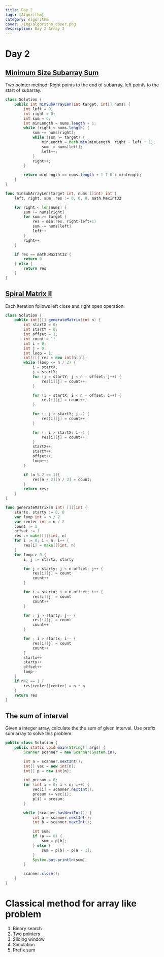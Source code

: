 ```yaml
---
title: Day 2
tags: [Algorithm]
category: Algorithm
cover: /img/algorithm_cover.png
description: Day 2 Array 2
---
```


# Day 2

## [Minimum Size Subarray Sum](https://leetcode.com/problems/minimum-size-subarray-sum/description/)

Two pointer method. Right points to the end of subarray, left points to the start of subarray.

```java
class Solution {
    public int minSubArrayLen(int target, int[] nums) {
        int left = 0;
        int right = 0;
        int sum = 0;
        int minLength = nums.length + 1;
        while (right < nums.length) {
            sum += nums[right];
            while (sum >= target) {
                minLength = Math.min(minLength, right - left + 1);
                sum -= nums[left];
                left++;
            }
            right++;
        }

        return minLength == nums.length + 1 ? 0 : minLength;
    }
}
```

```go
func minSubArrayLen(target int, nums []int) int {
	left, right, sum, res := 0, 0, 0, math.MaxInt32

	for right < len(nums) {
		sum += nums[right]
		for sum >= target {
			res = min(res, right-left+1)
			sum -= nums[left]
			left++
		}
		right++
	}

	if res == math.MaxInt32 {
		return 0
	} else {
		return res
	}
}
```

## [Spiral Matrix II](https://leetcode.com/problems/spiral-matrix-ii/description/)

Each iteration follows left close and right open operation.

```java
class Solution {
    public int[][] generateMatrix(int n) {
        int startX = 0;
        int startY = 0;
        int offset = 1;
        int count = 1;
        int i = 0;
        int j = 0;
        int loop = 1;
        int[][] res = new int[n][n];
        while (loop <= n / 2) {
            i = startX;
            j = startY;
            for (j = startY; j < n - offset; j++) {
                res[i][j] = count++;
            }

            for (i = startX; i < n - offset; i++) {
                res[i][j] = count++;
            }

            for (; j > startY; j--) {
                res[i][j] = count++;
            }

            for (; i > startX; i--) {
                res[i][j] = count++;
            }
            startX++;
            startY++;
            offset++;
            loop++;
        }

        if (n % 2 == 1){
            res[n / 2][n / 2] = count;
        }
        return res;
    }
}
```

```go
func generateMatrix(n int) [][]int {
	startx, starty := 0, 0
	var loop int = n / 2
	var center int = n / 2
	count := 1
	offset := 1
	res := make([][]int, n)
	for i := 0; i < n; i++ {
		res[i] = make([]int, n)
	}
	for loop > 0 {
		i, j := startx, starty

		for j = starty; j < n-offset; j++ {
			res[i][j] = count
			count++
		}

		for i = startx; i < n-offset; i++ {
			res[i][j] = count
			count++
		}

		for ; j > starty; j-- {
			res[i][j] = count
			count++
		}

		for ; i > startx; i-- {
			res[i][j] = count
			count++
		}
		startx++
		starty++
		offset++
		loop--
	}
	if n%2 == 1 {
		res[center][center] = n * n
	}
	return res
}
```

## The sum of interval

Given a integer array, calculate the the sum of given interval.
Use prefix sum array to solve this problem.

```java
public class Solution {
    public static void main(String[] args) {
        Scanner scanner = new Scanner(System.in);

        int n = scanner.nextInt();
        int[] vec = new int[n];
        int[] p = new int[n];

        int presum = 0;
        for (int i = 0; i < n; i++) {
            vec[i] = scanner.nextInt();
            presum += vec[i];
            p[i] = presum;
        }

        while (scanner.hasNextInt()) {
            int a = scanner.nextInt();
            int b = scanner.nextInt();

            int sum;
            if (a == 0) {
                sum = p[b];
            } else {
                sum = p[b] - p[a - 1];
            }
            System.out.println(sum);
        }

        scanner.close();
    }
}
```

# Classical method for array like problem

1. Binary search
2. Two pointers
3. Sliding window
4. Simulation
5. Prefix sum
